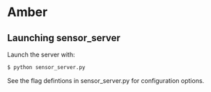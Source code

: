 # Amber

## Launching sensor_server

Launch the server with:

```bash
$ python sensor_server.py
```

See the flag defintions in sensor_server.py for configuration options.

